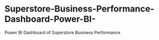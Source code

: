 # Superstore-Business-Performance-Dashboard-Power-BI-
Power BI Dashboard of Superstore Business Performance
